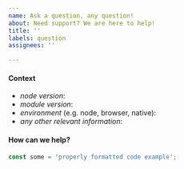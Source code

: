 ```yaml
---
name: Ask a question, any question!
about: Need support? We are here to help!
title: ''
labels: question
assignees: ''

---
```


<!--
  ⚠️ ⚠️ ⚠️ ⚠️ ⚠️ ⚠️
  You must complete this entire issue template to receive support. You MUST NOT remove, change, or replace the template with your own format. A missing or incomplete report will cause your issue to be closed without comment. Please respect the time and experience that went into this template. It is here for a reason. Thank you!
  ⚠️ ⚠️ ⚠️ ⚠️ ⚠️ ⚠️
-->

#### Context

* *node version*:
* *module version*:
* *environment* (e.g. node, browser, native):
* *any other relevant information*:

#### How can we help?

<!--
Describe your question in detail, including what you have already tried, or any configuration, schemas, code samples, or inputs needed. Make sure to wrap all code examples in backticks so that they display correctly. Before submitting an issue, make sure to click on the Preview tab above to verify everything is formatted correctly.
-->

```js
const some = 'properly formatted code example';
```
